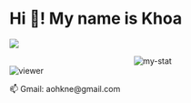 # Hi 👋! My name is Khoa

<p>
  <img src="https://readme-typing-svg.herokuapp.com?size=24&width=500&lines=Welcome+to+my+Profile!;I’m+a+Software+Engineer;Experienced+in+React+%26+Next.js" />
</p>


 <div align= "center">
   <img src= "https://github-readme-stats.vercel.app/api/top-langs/?username=Aohkne&layout=compact&show_icons=true&theme=tokyonight" alt="my-stat" /> 
 </div>
 
 <div>
   <img src= "https://komarev.com/ghpvc/?username=Aohkne&color=green&style=flat&label=Viewer&abbreviated=true" alt="viewer"/> 
 <div>



<p> 📫 Gmail: aohkne@gmail.com </p>


